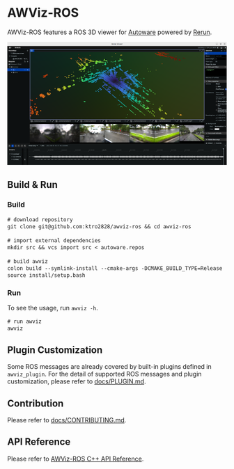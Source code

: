 # AWViz-ROS

AWViz-ROS features a ROS 3D viewer for [Autoware](https://autoware.org) powered by [Rerun](https://rerun.io).

<div align="center">
    <img src="./docs/images/awviz-viewer.png" alt="awviz-viewer">
</div>

## Build & Run

### Build

```shell
# download repository
git clone git@github.com:ktro2828/awviz-ros && cd awviz-ros

# import external dependencies
mkdir src && vcs import src < autoware.repos

# build awviz
colon build --symlink-install --cmake-args -DCMAKE_BUILD_TYPE=Release
source install/setup.bash
```

### Run

To see the usage, run `awviz -h`.

```shell
# run awviz
awviz
```

## Plugin Customization

Some ROS messages are already covered by built-in plugins defined in `awviz_plugin`.
For the detail of supported ROS messages and plugin customization, please refer to [docs/PLUGIN.md](./docs/PLUGIN.md).

## Contribution

Please refer to [docs/CONTRIBUTING.md](./docs/CONTRIBUTING.md).

## API Reference

Please refer to [AWViz-ROS C++ API Reference](https://ktro2828.github.io/awviz-ros/).
